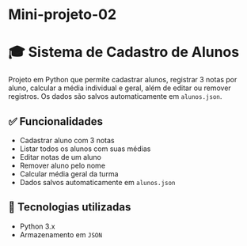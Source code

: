# Mini-projeto-02

# 🎓 Sistema de Cadastro de Alunos

Projeto em Python que permite cadastrar alunos, registrar 3 notas por aluno, calcular a média individual e geral, além de editar ou remover registros. Os dados são salvos automaticamente em `alunos.json`.

## ✅ Funcionalidades

- Cadastrar aluno com 3 notas
- Listar todos os alunos com suas médias
- Editar notas de um aluno
- Remover aluno pelo nome
- Calcular média geral da turma
- Dados salvos automaticamente em `alunos.json`

## 💾 Tecnologias utilizadas

- Python 3.x
- Armazenamento em `JSON`
